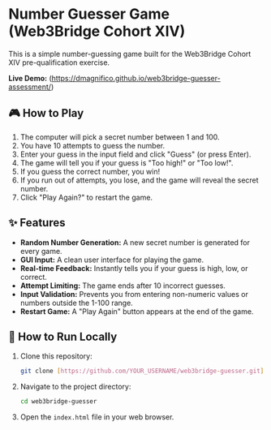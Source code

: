 # Number Guesser Game (Web3Bridge Cohort XIV)

This is a simple number-guessing game built for the Web3Bridge Cohort XIV pre-qualification exercise.

**Live Demo:** (https://dmagnifico.github.io/web3bridge-guesser-assessment/)

## 🎮 How to Play

1.  The computer will pick a secret number between 1 and 100.
2.  You have 10 attempts to guess the number.
3.  Enter your guess in the input field and click "Guess" (or press Enter).
4.  The game will tell you if your guess is "Too high!" or "Too low!".
5.  If you guess the correct number, you win!
6.  If you run out of attempts, you lose, and the game will reveal the secret number.
7.  Click "Play Again?" to restart the game.

## ✨ Features

* **Random Number Generation:** A new secret number is generated for every game.
* **GUI Input:** A clean user interface for playing the game.
* **Real-time Feedback:** Instantly tells you if your guess is high, low, or correct.
* **Attempt Limiting:** The game ends after 10 incorrect guesses.
* **Input Validation:** Prevents you from entering non-numeric values or numbers outside the 1-100 range.
* **Restart Game:** A "Play Again" button appears at the end of the game.

## 🚀 How to Run Locally

1.  Clone this repository:
    ```bash
    git clone [https://github.com/YOUR_USERNAME/web3bridge-guesser.git]
    ```
2.  Navigate to the project directory:
    ```bash
    cd web3bridge-guesser
    ```
3.  Open the `index.html` file in your web browser.

